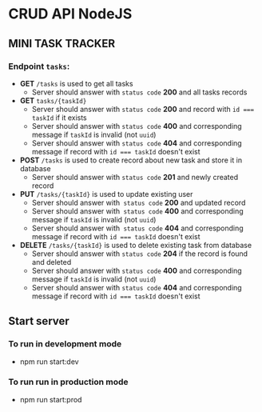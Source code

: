 # CRUD API NodeJS 
## MINI TASK TRACKER
### Endpoint `tasks`:
- **GET** `/tasks` is used to get all tasks
    - Server should answer with `status code` **200** and all tasks records
- **GET** `tasks/{taskId}` 
    - Server should answer with `status code` **200** and record with `id === taskId` if it exists
    - Server should answer with `status code` **400** and corresponding message if `taskId` is invalid (not `uuid`)
    - Server should answer with `status code` **404** and corresponding message if record with `id === taskId` doesn't exist
- **POST** `/tasks` is used to create record about new task and store it in database
    - Server should answer with `status code` **201** and newly created record
- **PUT** `/tasks/{taskId}` is used to update existing user
    - Server should answer with` status code` **200** and updated record
    - Server should answer with` status code` **400** and corresponding message if `taskId` is invalid (not `uuid`)
    - Server should answer with` status code` **404** and corresponding message if record with `id === taskId` doesn't exist
- **DELETE** `/tasks/{taskId}` is used to delete existing task from database
    - Server should answer with `status code` **204** if the record is found and deleted
    - Server should answer with `status code` **400** and corresponding message if `taskId` is invalid (not `uuid`)
    - Server should answer with `status code` **404** and corresponding message if record with `id === taskId` doesn't exist

## Start server
### To run in development mode
- npm run start:dev
### To run run in production mode
- npm run start:prod